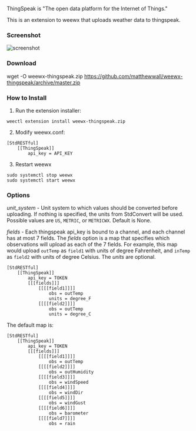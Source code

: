 ThingSpeak is "The open data platform for the Internet of Things."

This is an extension to weewx that uploads weather data to thingspeak.

### Screenshot

![screenshot](http://lancet.mit.edu/mwall/projects/weather/weewx-on-thingspeak.png)

### Download

wget -O weewx-thingspeak.zip https://github.com/matthewwall/weewx-thingspeak/archive/master.zip

### How to Install

1.  Run the extension installer:

```
weectl extension install weewx-thingspeak.zip
```

2.  Modify weewx.conf:

```
[StdRESTful]
    [[ThingSpeak]]
        api_key = API_KEY
```

3.  Restart weewx

```
sudo systemctl stop weewx
sudo systemctl start weewx
```

### Options

_unit_system_ - Unit system to which values should be converted before uploading.  If nothing is specified, the units from StdConvert will be used.  Possible values are `US`, `METRIC`, or `METRICWX`.  Default is None.

_fields_ - Each thingspeak api_key is bound to a channel, and each channel has at most 7 fields.  The _fields_ option is a map that specifies which observations will upload as each of the 7 fields.  For example, this map would upload `outTemp` as `field1` with units of degree Fahrenheit, and `inTemp` as `field2` with units of degree Celsius.  The _units_ are optional.

```
[StdRESTful]
    [[ThingSpeak]]
        api_key = TOKEN
        [[[fields]]]
            [[[[field1]]]]
                obs = outTemp
                units = degree_F
            [[[[field2]]]]
                obs = outTemp
                units = degree_C
```

The default map is:

```
[StdRESTful]
    [[ThingSpeak]]
        api_key = TOKEN
        [[[fields]]]
            [[[[field1]]]]
                obs = outTemp
            [[[[field2]]]]
                obs = outHumidity
            [[[[field3]]]]
                obs = windSpeed
            [[[[field4]]]]
                obs = windDir
            [[[[field5]]]]
                obs = windGust
            [[[[field6]]]]
                obs = barometer
            [[[[field7]]]]
                obs = rain
```
